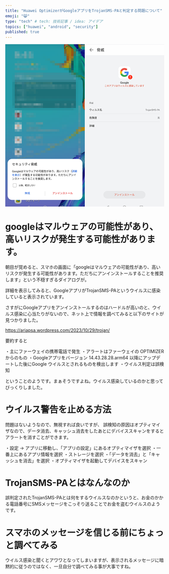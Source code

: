 ```yaml
---
title: "Huawei OptimizerがGoogleアプリをTrojanSMS-PAと判定する問題について"
emoji: "😸"
type: "tech" # tech: 技術記事 / idea: アイデア
topics: ["huawei", "android", "security"]
published: true
---
```


![](/images/malware.png)

# googleはマルウェアの可能性があり、高いリスクが発生する可能性があります。

朝目が覚めると、スマホの画面に「googleはマルウェアの可能性があり、高いリスクが発生する可能性があります。ただちにアンインストールすることを推奨します」という不穏すぎるダイアログが。

詳細を表示してみると、GoogleアプリがTrojanSMS-PAというウイルスに感染していると表示されています。

さすがにGoogleアプリをアンインストールするのはハードルが高いのと、ウイルス感染に心当たりがないので、ネット上で情報を調べてみると以下のサイトが見つかりました。

https://ariapsa.wordpress.com/2023/10/29/trojan/

要約すると

・主にファーウェイの携帯電話で発生
・アラートはファーウェイの OPTIMIZER からのもの
・Googleアプリをバージョン 14.43.28.28.arm64 以降にアップデートした後にGoogle ウイルスとされるものを検出します
・ウイルス判定は誤検知

ということのようです。まぁそうですよね。ウイルス感染しているのかと思ってびっくりしました。

# ウイルス警告を止める方法

問題はないようなので、無視すれば良いですが、 誤検知の原因はオプティマイザなので、データ消去、キャッシュ消去をしたあとにデバイススキャンをするとアラートを消すことができます。

・設定 -> アプリに移動し、「アプリの設定」にあるオプティマイザを選択
・一番上にあるアプリ情報を選択
・ストレージを選択
・「データを消去」と「キャッシュを消去」を選択
・オプティマイザを起動してデバイスをスキャン

# TrojanSMS-PAとはなんなのか

誤判定されたTrojanSMS-PAとは何をするウイルスなのかというと、お金のかかる電話番号にSMSメッセージをこっそり送ることでお金を盗むウイルスのようです。

# スマホのメッセージを信じる前にちょっと調べてみる

ウイルス感染と聞くとアワワとなってしまいますが、表示されるメッセージに暗黙的に従うのではなく、一旦自分で調べてみる事が大事ですね。

